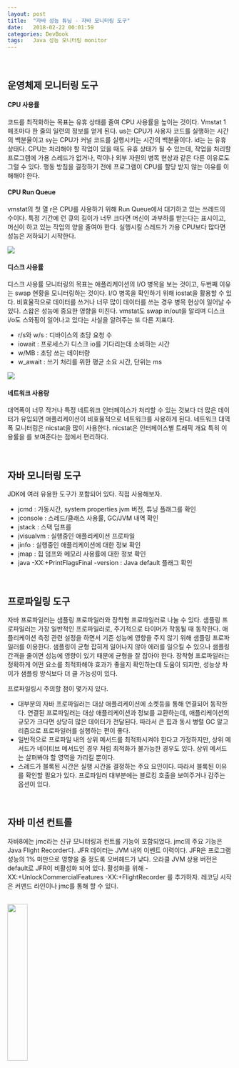 ```yaml
---
layout: post
title:  "자바 성능 튜닝 - 자바 모니터링 도구"
date:   2018-02-22 00:01:59
categories: DevBook
tags:	Java 성능 모니터링 monitor  
---
```



<br/> 

## 운영체제 모니터링 도구
 


#### CPU 사용률

코드를 최적화하는 목표는 유휴 상태를 줄여 CPU 사용률을 높이는 것이다. Vmstat 1 매초마다 한 줄의 일련의 정보를 얻게 된다. us는 CPU가 사용자 코드를 실행하는 시간의 백분율이고 sy는 CPU가 커널 코드를 실행시키는 시간의 백분율이다. id는 는 유휴 상태다. CPU는 처리해야 할 작업이 있을 때도 유휴 상태가 될 수 있는데, 작업을 처리할 프로그램에 가용 스레드가 없거나, 락이나 외부 자원의 병목 현상과 같은 다른 이유로도 그럴 수 있다. 행동 방침을 결정하기 전에 프로그램이 CPU를 할당 받지 않는 이유를 이해해야 한다.


#### CPU Run Queue

vmstat의 첫 열 r은 CPU를 사용하기 위해 Run Queue에서 대기하고 있는 쓰레드의 수이다. 특정 기간에 런 큐의 길이가 너무 크다면 머신이 과부하를 받는다는 표시이고, 머신이 하고 있는 작업의 양을 줄여야 한다. 실행시킬 스레드가 가용 CPU보다 많다면 성능은 저하되기 시작한다.

<a href="//underlinee.github.io/assets/20180223-1.png" data-lightbox="falcon9-large">
  <img src="//underlinee.github.io/assets/20180223-1.png"/>
</a>
<br/>


#### 디스크 사용률

디스크 사용률 모니터링의 목표는 애플리케이션의 I/O 병목을 보는 것이고, 두번째 이유는 swap 현황을 모니터링하는 것이다. I/O 병목을 확인하기 위해 iostat을 활용할 수 있다. 비효율적으로 데이터를 쓰거나 너무 많이 데이터를 쓰는 경우 병목 현상이 일어날 수 있다. 스왑은 성능에 중요한 영향을 미친다. vmstat도 swap in/out을 알리며 디스크 i/o도 스와핑이 일어나고 있다는 사실을 알려주는 또 다른 지표다.

- r/s와 w/s : 디바이스의 초당 요청 수
- iowait : 프로세스가 디스크 io를 기다리는데 소비하는 시간
- w/MB : 초당 쓰는 데이터량
- w_await : 쓰기 처리를 위한 평균 소요 시간, 단위는 ms

<a href="//underlinee.github.io/assets/20180223-2.png" data-lightbox="falcon9-large">
  <img src="//underlinee.github.io/assets/20180223-2.png"/>
</a>
<br/>

#### 네트워크 사용량

대역폭이 너무 작거나 특정 네트워크 인터페이스가 처리할 수 있는 것보다 더 많은 데이터가 유입되면 애플리케이션이 비효율적으로 네트워크를 사용하게 된다. 네트워크 대역폭 모니터링은 nicstat을 많이 사용한다. nicstat은 인터페이스별 트래픽 개요 특히 이용률을 를 보여준다는 점에서 편리하다.

<br/>


## 자바 모니터링 도구
 

JDK에 여러 유용한 도구가 포함되어 있다. 직접 사용해보자.

- jcmd : 가동시간, system properties jvm 버전, 튜닝 플래그를 확인
- jconsole : 스레드/클래스 사용률, GC/JVM 내역 확인
- jstack : 스택 덤프를
- jvisualvm : 실행중인 애플리케이션 프로파일
- jinfo : 실행중인 애플리케이션에 대한 정보 확인
- jmap : 힙 덤프와 메모리 사용률에 대한 정보 확인
- java -XX:+PrintFlagsFinal -version : Java default 플래그 확인

<br/>

## 프로파일링 도구

자바 프로파일러는 샘플링 프로파일러와 장착형 프로파일러로 나눌 수 있다. 샘플링 프로파일러는 가장 일반적인 프로파일러로, 주기적으로 타이머가 작동될 때 동작한다. 애플리케이션 측정 관련 설정을 하면서 기존 성능에 영향을 주지 않기 위해 샘플링 프로파일러를 이용한다. 샘플링이 균형 잡히게 일어나지 않아 에러를 일으킬 수 있으나 샘플링 간격을 줄이면 성능에 영향이 있기 때문에 균형을 잘 잡아야 한다. 장착형 프로파일러는 정확하게 어떤 요소를 최적화해야 효과가 좋을지 확인하는데 도움이 되지만, 성능상 차이가 샘플링 방식보다 더 클 가능성이 있다.
 

프로파일링시 주의할 점이 몇가지 있다.
- 대부분의 자바 프로파일러는 대상 애플리케이션에 소켓등을 통해 연결되어 동작한다. 연결된 프로파일러는 대상 애플리케이션과 정보를 교환하는데, 애플리케이션의 규모가 크다면 상당히 많은 데이터가 전달된다. 따라서 큰 힙과 동시 병렬 GC 알고리즘으로 프로파일러를 실행하는 편이 좋다.
- 일반적으로 프로파일 내의 상위 메서드를 최적화시켜야 한다고 가정하지만, 상위 메서드가 네이티브 메서드인 경우 처럼 최적화가 불가능한 경우도 있다. 상위 메서드는 살펴봐야 할 영역을 가리킬 뿐이다.
- 스레드가 블록된 시간은 실행 시간을 결정하는 주요 요인이다. 따라서 블록된 이유를 확인할 필요가 있다. 프로파일러 대부분에는 블로킹 호출을 보여주거나 감주는 옵션이 있다.


<br/>

## 자바 미션 컨트롤
 

자바8에는 jmc라는 신규 모니터링과 컨트롤 기능이 포함되었다. jmc의 주요 기능은 Java Flight Recorder다. JFR 데이터는 JVM 내의 이벤트 이력이다. JFR은 프로그램 성능의 1% 미만으로 영향을 줄 정도록 오버헤드가 낮다. 오라클 JVM 상용 버전은 default로 JFR이 비활성화 되어 있다. 활성화를 위해 -XX:+UnlockCommercialFeatures -XX:+FlightRecorder 를 추가하자. 레코딩 시작은 커맨드 라인이나 jmc를 통해 할 수 있다.


<br/>

<a href="http://www.aladin.co.kr/shop/wproduct.aspx?ItemId=79248318">
  <img class="book" style="width: 30%; height: 30%" src="http://image.aladin.co.kr/product/7924/83/cover/k542434036_1.jpg"/>
</a>

 
